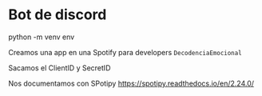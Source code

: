 # Bot de discord

python -m venv env

Creamos una app en una Spotify para developers
`DecodenciaEmocional`

Sacamos el ClientID y SecretID

Nos documentamos con SPotipy
https://spotipy.readthedocs.io/en/2.24.0/ 



